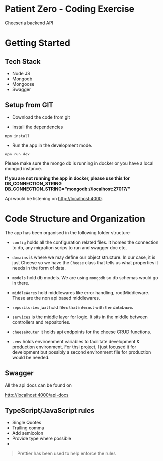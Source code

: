 # Patient Zero - Coding Exercise

Cheeseria backend API

# Getting Started

## Tech Stack

- Node JS
- Mongodb
- Mongoose
- Swagger

## Setup from GIT

- Download the code from git

- Install the dependencies

```
npm install
```

- Run the app in the development mode.

```
npm run dev
```

Please make sure the mongo db is running in docker or you have a local mongod instance.

**If you are not running the app in docker, please use this for DB_CONNECTION_STRING
DB_CONNECTION_STRING="mongodb://localhost:27017/"**

Api would be listening on [http://localhost:4000](http://localhost:4000).

# Code Structure and Organization

The app has been organised in the following folder structure

- `config` holds all the configuration related files. It homes the connection to db, any migration scrips to run and swagger doc etc,

- `domains` is where we may define our object structure. In our case, it is just Cheese so we have the `Cheese` class that tells us what properties it needs in the form of data.

- `models` hold db models. We are using `mongodb` so db schemas would go in there.

- `middleWares` hold middlewares like error handling, rootMiddleware. These are the non api based middlewares. 

- `repositories` just hold files that interact with the database. 

- `services` is the middle layer for logic. It sits in the middle between controllers and repositories.

- `cheeseRouter` it holds api endpoints for the cheese CRUD functions.

- `.env` holds enviroenment variables to facilitate development & production environment. For thsi project, I just focused it for development but possibly a second environment file for production would be needed.

## Swagger 

All the api docs can be found on

[http://localhost:4000/api-docs](http://localhost:4000/api-docs)

## TypeScript/JavaScript rules

- Single Quotes
- Trailing comma
- Add semicolon
- Provide type where possible
- 
> Prettier has been used to help enforce the rules

